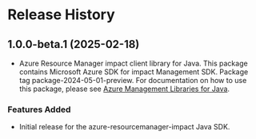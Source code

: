 # Release History

## 1.0.0-beta.1 (2025-02-18)

- Azure Resource Manager impact client library for Java. This package contains Microsoft Azure SDK for impact Management SDK.  Package tag package-2024-05-01-preview. For documentation on how to use this package, please see [Azure Management Libraries for Java](https://aka.ms/azsdk/java/mgmt).
### Features Added

- Initial release for the azure-resourcemanager-impact Java SDK.
